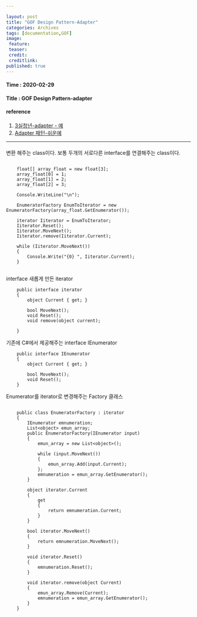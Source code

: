 ```yaml
---

layout: post
title: "GOF Design Pattern-Adapter"
categories: Archives
tags: [documentation,GOF]
image:
 feature:
 teaser:
 credit:
 creditlink:
published: true
---
```


#### Time : 2020-02-29
#### Title : GOF Design Pattern-adapter

#### reference

1. [3실청년-adapter - 예 ](http://iilii.egloos.com/3789009) 
2. [Adapter 패턴-쉬운예](https://jusungpark.tistory.com/22)

***
#### 

변환 해주는 class이다. 보통 두개의 서로다른 interface를 연결해주는 class이다.

~~~

    float[] array_float = new float[3];
    array_float[0] = 1;
    array_float[1] = 2;
    array_float[2] = 3;

    Console.WriteLine("\n");

    EnumeratorFactory EnumToIterator = new EnumeratorFactory(array_float.GetEnumerator());

    iterator Iiterator = EnumToIterator;
    Iiterator.Reset();
    Iiterator.MoveNext();
    Iiterator.remove(Iiterator.Current);

    while (Iiterator.MoveNext())
    {
        Console.Write("{0} ", Iiterator.Current);
    }
    
~~~

interface 새롭게 만든 iterator
~~~
    public interface iterator
    {
        object Current { get; }

        bool MoveNext();
        void Reset();
        void remove(object current);

    }

~~~

기존에 C#에서 제공해주는 interface IEnumerator
~~~        
    public interface IEnumerator
    {
        object Current { get; }

        bool MoveNext();
        void Reset();
    }
~~~

Enumerator를 iterator로 변경해주는 Factory 클래스
~~~

    public class EnumeratorFactory : iterator
    {
        IEnumerator emnumeration;
        List<object> emun_array;
        public EnumeratorFactory(IEnumerator input)
        {
            emun_array = new List<object>();

            while (input.MoveNext())
            {
                emun_array.Add(input.Current);
            };
            emnumeration = emun_array.GetEnumerator();
        }

        object iterator.Current
        {
            get
            {
                return emnumeration.Current;
            }
        }

        bool iterator.MoveNext()
        {
            return emnumeration.MoveNext();
        }

        void iterator.Reset()
        {
            emnumeration.Reset();
        }

        void iterator.remove(object Current)
        {
            emun_array.Remove(Current);
            emnumeration = emun_array.GetEnumerator();
        }
    }

~~~





